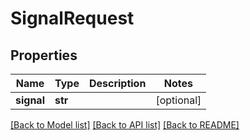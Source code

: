 # SignalRequest

## Properties
Name | Type | Description | Notes
------------ | ------------- | ------------- | -------------
**signal** | **str** |  | [optional] 

[[Back to Model list]](../README.md#documentation-for-models) [[Back to API list]](../README.md#documentation-for-api-endpoints) [[Back to README]](../README.md)


